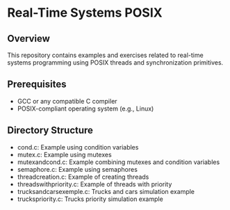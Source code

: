 # Real-Time Systems POSIX

## Overview

This repository contains examples and exercises related to real-time systems programming using POSIX threads and synchronization primitives.

## Prerequisites

- GCC or any compatible C compiler
- POSIX-compliant operating system (e.g., Linux)

## Directory Structure
- cond.c: Example using condition variables
- mutex.c: Example using mutexes
- mutexandcond.c: Example combining mutexes and condition variables
- semaphore.c: Example using semaphores
- threadcreation.c: Example of creating threads
- threadswithpriority.c: Example of threads with priority
- trucksandcarsexemple.c: Trucks and cars simulation example
- truckspriority.c: Trucks priority simulation example
